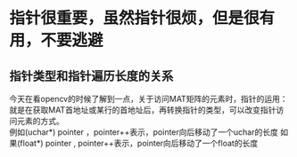 # 指针很重要，虽然指针很烦，但是很有用，不要逃避
## 指针类型和指针遍历长度的关系
 今天在看opencv的时候了解到一点，关于访问MAT矩阵的元素时，指针的运用：
 就是在获取MAT首地址或某行的首地址后，再转换指针的类型，可以改变指针访问元素的方式。  
 例如(uchar*) pointer ，pointer++表示，pointer向后移动了一个uchar的长度
 如果(float*) pointer , pointer++表示，pointer向后移动了一个float的长度
